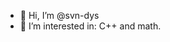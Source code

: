 - 👋 Hi, I’m @svn-dys
- 👀 I’m interested in: C++ and math.


<!---
svn-dys/svn-dys is a ✨ special ✨ repository because its `README.md` (this file) appears on your GitHub profile.
You can click the Preview link to take a look at your changes.
--->
